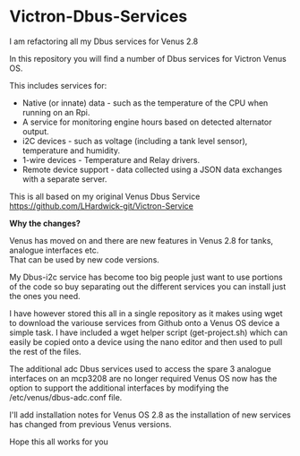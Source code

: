# Victron-Dbus-Services

I am refactoring all my Dbus services for Venus 2.8

In this repository you will find a number of Dbus services for Victron Venus OS.

This includes services for:
<ul>
  <li>Native (or innate) data - such as the temperature of the CPU when running on an Rpi.</li>  
<li>A service for monitoring engine hours based on detected alternator output.</li>
<li>i2C devices - such as voltage (including a tank level sensor), temperature and humidity.</li>   
<li>1-wire devices - Temperature and Relay drivers.</li>    
<li>Remote device support - data collected using a JSON data exchanges with a separate server.</li>
</ul>

This is all based on my original Venus Dbus Service
https://github.com/LHardwick-git/Victron-Service

 <b>Why the changes?</b>

Venus has moved on and there are new features in Venus 2.8 for tanks, analogue interfaces etc.  
That can be used by new code versions.

My Dbus-i2c service has become too big people just want to use portions of the code so buy
separating out the different services you can install just the ones you need.

I have however stored this all in a single repository as it makes using wget to download the variouse services
from Github onto a Venus OS device a simple task. I have included a wget helper script (get-project.sh)
which can easily be copied onto a device using the nano editor and then used to pull the rest of the files.

The additional adc Dbus services used to access the spare 3 analogue interfaces on an mcp3208 are no longer required
Venus OS now has the option to support the additional interfaces by modifying the /etc/venus/dbus-adc.conf file.

I'll add installation notes for Venus OS 2.8 as the installation of new services has changed from previous Venus versions.
      
Hope this all works for you
    
